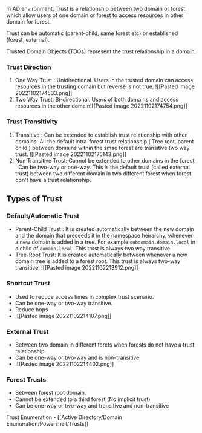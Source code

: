 In AD environment, Trust is a relationship between two domain or forest which allow users of one domain or forest to access resources in other domain for forest.

Trust can be automatic (parent-child, same forest etc) or established (forest, external).

Trusted Domain Objects (TDOs) represent the trust relationship in a domain.

### Trust Direction
1. One Way Trust : Unidirectional. Users in the trusted domain can access resources in the trusting domain but reverse is not true. ![[Pasted image 20221102174533.png]]
2. Two Way Trust: Bi-directional. Users of both domains and access resources in the other domain![[Pasted image 20221102174754.png]] 
### Trust Transitivity
1. Transitive : Can be extended to establish trust relationship with other domains. All the default intra-forest trust relationship ( Tree root, parent child ) between domains within the smae forest are transitive two way trust. ![[Pasted image 20221102175143.png]]
2. Non Transitive Trust: Cannot be extended to other domains in the forest . Can be two-way or one-way. This is the default trust (called external trust) between two different domain in two different forest when forest don't have a trust relationship.

## Types of Trust
### Default/Automatic Trust
- Parent-Child Trust : It is created automatically between the new domain and the domain that preceeds it in the namespace heirarchy, whenever a new domain is added in a tree. For example `subdomain.domain.local` in a child of `domain.local`. This trust is always two way transitive.
- Tree-Root Trust: It is created automatically between whenever a new domain tree is added to a forest root. This trust is always two-way transitive. ![[Pasted image 20221102213912.png]]
### Shortcut Trust
- Used to reduce access times in complex trust scenario.
- Can be one-way or two-way transitive.
- Reduce hops
- ![[Pasted image 20221102214107.png]]
### External Trust 
- Between two domain in different forets when forests do not have a trust relationship 
- Can be one-way or two-way and is non-transitive
- ![[Pasted image 20221102214402.png]]
### Forest Trusts
- Between forest root domain.
- Cannot be extended to a third forest (No implicit trust)
- Can be one-way or two-way and transitive and non-transitive

Trust Enumeration - [[Active Directory/Domain Enumeration/Powershell/Trusts]]
